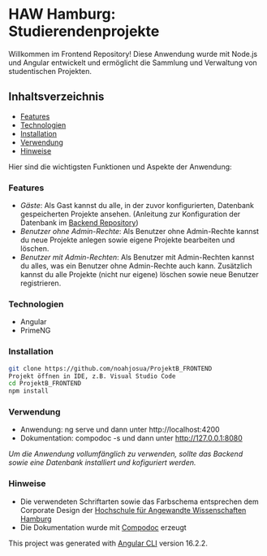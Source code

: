 # HAW Hamburg: Studierendenprojekte 

Willkommen im Frontend Repository! 
Diese Anwendung wurde mit Node.js und Angular entwickelt und ermöglicht die Sammlung und Verwaltung von studentischen Projekten. 

## Inhaltsverzeichnis
- [Features](#features)
- [Technologien](#technologien)
- [Installation](#installation)
- [Verwendung](#verwendung)
- [Hinweise](#hinweise)


Hier sind die wichtigsten Funktionen und Aspekte der Anwendung:
### Features
- *Gäste*: Als Gast kannst du alle, in der zuvor konfigurierten, Datenbank gespeicherten Projekte ansehen. (Anleitung zur Konfiguration der Datenbank im [Backend Repository](https://github.com/noahjosua/ProjektB_BACKEND))
- *Benutzer ohne Admin-Rechte*: Als Benutzer ohne Admin-Rechte kannst du neue Projekte anlegen sowie eigene Projekte bearbeiten und löschen.
- *Benutzer mit Admin-Rechten*: Als Benutzer mit Admin-Rechten kannst du alles, was ein Benutzer ohne Admin-Rechte auch kann. Zusätzlich kannst du alle Projekte (nicht nur eigene) löschen sowie neue Benutzer registrieren. 

### Technologien
- Angular
- PrimeNG

### Installation
```bash
git clone https://github.com/noahjosua/ProjektB_FRONTEND
Projekt öffnen in IDE, z.B. Visual Studio Code
cd ProjektB_FRONTEND
npm install
```

### Verwendung
- Anwendung: ng serve und dann unter http://localhost:4200
- Dokumentation: compodoc -s und dann unter http://127.0.0.1:8080

*Um die Anwendung vollumfänglich zu verwenden, sollte das Backend sowie eine Datenbank installiert und kofiguriert werden.*

### Hinweise
- Die verwendeten Schriftarten sowie das Farbschema entsprechen dem Corporate Design der [Hochschule für Angewandte Wissenschaften Hamburg](https://www.haw-hamburg.de/hochschule/hochschuleinheiten/presse-und-kommunikation/corporate-design/)
- Die Dokumentation wurde mit [Compodoc](https://compodoc.app/) erzeugt


This project was generated with [Angular CLI](https://github.com/angular/angular-cli) version 16.2.2.